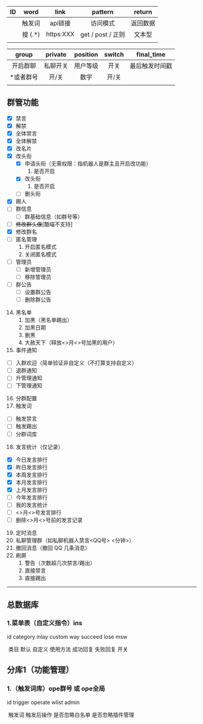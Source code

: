 |  ID  |  word   |   link    |      pattern      |  return  |
| :--: | :-----: | :-------: | :---------------: | :------: |
|      | 触发词  |  api链接  |     访问模式      | 返回数据 |
|      | 搜 (.*) | https:XXX | get / post / 正则 |  文本型  |
|      |         |           |                   |          |

|   group   | private  | position | switch |   final_time   |
| :-------: | :------: | :------: | :----: | :------------: |
| 开启群聊  | 私聊开关 | 用户等级 |  开关  | 最后触发时间戳 |
| *或者群号 |  开/关   |   数字   | 开/关  |                |
|           |          |          |        |                |

## 群管功能

- [x] 禁言
- [x] 解禁
- [x] 全体禁言
- [x] 全体解禁
- [x] 改名片
- [x] 改头衔
   - [x] 申请头衔（无需权限：指机器人是群主且开启改功能）
      1. 是否开启
   - [x] 改头衔
     1. 是否开启
   - [ ] 删头衔
- [x] 踢人
- [ ] 群信息
   - [ ] 群基础信息（如群号等）
- [ ] ~~修改群头像~~[酷喵不支持]
- [x] 修改群名    
- [ ] 匿名管理
   	1. 开启匿名模式
   	2. 关闭匿名模式
- [ ] 管理员
   - [ ] 新增管理员
   - [ ] 移除管理员
- [ ] 群公告
  - [ ] 设置群公告
  - [ ] 删除群公告
14. 黑名单
    1. 加黑（黑名单踢出）
    2. 加黑日期
    3. 删黑
    4. 大赦天下（释放<>月<>号加黑的用户）
15. 事件通知
   - [ ] 入群欢迎（简单验证非自定义（不打算支持自定义）
   - [ ] 退群通知
   - [ ] 升管理通知
   - [ ] 下管理通知
16. 分群配置
17. 触发词
   - [ ] 触发禁言
   - [ ] 触发踢出
   - [ ] 分群词库
18. 发言统计（仅记录）
   - [x] 今日发言排行
   - [x] 昨日发言排行
   - [x] 本周发言排行
   - [x] 本月发言排行
   - [x] 上月发言排行
   - [ ] 今年发言排行
   - [ ] 我的发言统计
   - [ ] <>月<>号发言排行
   - [ ] 删除<>月<>号前的发言记录
19. 定时消息
20. 私聊管理群（如私聊机器人禁言<QQ号> <分钟>）
21. 撤回消息（撤回 QQ 几条消息）
22. 刷屏
    1. 警告（次数超几次禁言/踢出）
    2. 直接禁言
    3. 直接踢出

-------

## 总数据库

### 1.菜单表（自定义指令）ins

id	category	inlay	custom	way	succeed	lose	msw

​		类目	默认	自定义	使用方法	成功回复	失败回复	开关

## 分库1（功能管理）

### 1.（触发词库）ope群号 或 ope全局

id	trigger	operate	wlist	admin

​		触发词	触发后操作	是否忽略白名单	是否忽略插件管理

